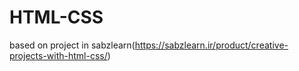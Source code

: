 # HTML-CSS
based on project in sabzlearn(https://sabzlearn.ir/product/creative-projects-with-html-css/)
